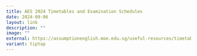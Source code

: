 ```yaml
---
title: AES 2024 Timetables and Examination Schedules
date: 2024-09-06
layout: link
description: ""
image: ""
external: https://assumptionenglish.moe.edu.sg/useful-resources/timetable-examinations/
variant: tiptap
---
```

